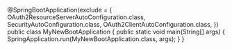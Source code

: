 @SpringBootApplication(exclude = {
OAuth2ResourceServerAutoConfiguration.class,
SecurityAutoConfiguration.class,
OAuth2ClientAutoConfiguration.class,
})
public class MyNewBootApplication {
public static void main(String[] args) {
SpringApplication.run(MyNewBootApplication.class, args);
}
}